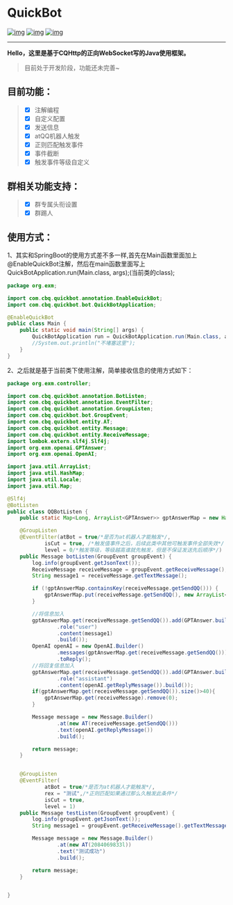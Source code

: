 # **QuickBot**

[![img](https://camo.githubusercontent.com/76fdee18b974fc86f26e83b003f840012166ecf8bf835b0ca4211abaf6979340/68747470733a2f2f696d672e736869656c64732e696f2f62616467652f4a61766131372d70617373696e672d722e737667)](https://camo.githubusercontent.com/76fdee18b974fc86f26e83b003f840012166ecf8bf835b0ca4211abaf6979340/68747470733a2f2f696d672e736869656c64732e696f2f62616467652f4a61766131372d70617373696e672d722e737667) [![img](https://img.shields.io/badge/license-GPL3.0-blue.svg)](https://camo.githubusercontent.com/f81eec727df88e89897980ae2f9640bbb59b9d4d035cf740db885f782c7e8083/68747470733a2f2f696d672e736869656c64732e696f2f62616467652f6c6963656e73652d417061636865322e302d626c75652e737667) [![img](https://camo.githubusercontent.com/2d19c3e0ed08f8d58d8c641ad04ddfeeee7c3078a046378ab2aea7aae65a6fe2/68747470733a2f2f696d672e736869656c64732e696f2f62616467652f4d6176656e332e382e312d6275696c64696e672d722e737667)](https://camo.githubusercontent.com/2d19c3e0ed08f8d58d8c641ad04ddfeeee7c3078a046378ab2aea7aae65a6fe2/68747470733a2f2f696d672e736869656c64732e696f2f62616467652f4d6176656e332e382e312d6275696c64696e672d722e737667)

---

**Hello，这里是基于CQHttp的正向WebSocket写的Java使用框架。**

>  目前处于开发阶段，功能还未完善~



## 目前功能：

> - [x] 注解编程
> - [x] 自定义配置
> - [x] 发送信息
> - [x] atQQ机器人触发
> - [x] 正则匹配触发事件
> - [x] 事件截断
> - [x] 触发事件等级自定义

## 群相关功能支持：

> - [x] 群专属头衔设置
> - [x] 群踢人

## 使用方式：

1、其实和SpringBoot的使用方式差不多一样,首先在Main函数里面加上@EnableQuickBot注解，然后在main函数里面写上QuickBotApplication.run(Main.class, args);(当前类的class);

```java
package org.exm;

import com.cbq.quickbot.annotation.EnableQuickBot;
import com.cbq.quickbot.bot.QuickBotApplication;

@EnableQuickBot
public class Main {
    public static void main(String[] args) {
        QuickBotApplication run = QuickBotApplication.run(Main.class, args);
        //System.out.println("不堵塞这里");
    }
}
```

2、之后就是基于当前类下使用注解，简单接收信息的使用方式如下：

```java
package org.exm.controller;

import com.cbq.quickbot.annotation.BotListen;
import com.cbq.quickbot.annotation.EventFilter;
import com.cbq.quickbot.annotation.GroupListen;
import com.cbq.quickbot.bot.GroupEvent;
import com.cbq.quickbot.entity.AT;
import com.cbq.quickbot.entity.Message;
import com.cbq.quickbot.entity.ReceiveMessage;
import lombok.extern.slf4j.Slf4j;
import org.exm.openai.GPTAnswer;
import org.exm.openai.OpenAI;

import java.util.ArrayList;
import java.util.HashMap;
import java.util.Locale;
import java.util.Map;

@Slf4j
@BotListen
public class QQBotListen {
    public static Map<Long, ArrayList<GPTAnswer>> gptAnswerMap = new HashMap<>();

    @GroupListen
    @EventFilter(atBot = true/*是否为at机器人才能触发*/,
            isCut = true, /*触发值事件之后，后续此类中其他可触发事件全部失效*/
            level = 0/*触发等级，等级越高谁就先触发，但是不保证发送先后顺序*/)
    public Message botListen(GroupEvent groupEvent) {
        log.info(groupEvent.getJsonText());
        ReceiveMessage receiveMessage = groupEvent.getReceiveMessage();
        String message1 = receiveMessage.getTextMessage();

        if (!gptAnswerMap.containsKey(receiveMessage.getSendQQ())) {
            gptAnswerMap.put(receiveMessage.getSendQQ(), new ArrayList<GPTAnswer>());
        }

        //将信息加入
        gptAnswerMap.get(receiveMessage.getSendQQ()).add(GPTAnswer.builder()
                .role("user")
                .content(message1)
                .build());
        OpenAI openAI = new OpenAI.Builder()
                .messages(gptAnswerMap.get(receiveMessage.getSendQQ()))
                .toReply();
        //将回复信息加入
        gptAnswerMap.get(receiveMessage.getSendQQ()).add(GPTAnswer.builder()
                .role("assistant")
                .content(openAI.getReplyMessage()).build());
        if(gptAnswerMap.get(receiveMessage.getSendQQ()).size()>40){
            gptAnswerMap.get(receiveMessage).remove(0);
        }

        Message message = new Message.Builder()
                .at(new AT(receiveMessage.getSendQQ()))
                .text(openAI.getReplyMessage())
                .build();

        return message;
    }


    @GroupListen
    @EventFilter(
            atBot = true/*是否为at机器人才能触发*/,
            rex = "测试",/*正则匹配如果通过那么久触发此条件*/
        	isCut = true,
            level = 1)
    public Message testListen(GroupEvent groupEvent) {
        log.info(groupEvent.getJsonText());
        String message1 = groupEvent.getReceiveMessage().getTextMessage();

        Message message = new Message.Builder()
                .at(new AT(2084069833l))
                .text("测试成功")
                .build();

        return message;
    }


}

```

